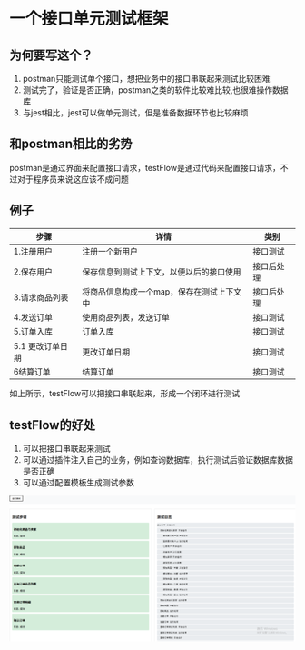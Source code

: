 # 一个接口单元测试框架

## 为何要写这个？
1. postman只能测试单个接口，想把业务中的接口串联起来测试比较困难
2. 测试完了，验证是否正确，postman之类的软件比较难比较,也很难操作数据库
3. 与jest相比，jest可以做单元测试，但是准备数据环节也比较麻烦



## 和postman相比的劣势
postman是通过界面来配置接口请求，testFlow是通过代码来配置接口请求，不过对于程序员来说这应该不成问题

## 例子
|步骤|详情|类别|
|--|--|--|
|1.注册用户 |注册一个新用户|接口测试|
|2.保存用户|保存信息到测试上下文，以便以后的接口使用|接口后处理|
|3.请求商品列表|将商品信息构成一个map，保存在测试上下文中|接口后处理|
|4.发送订单|使用商品列表，发送订单|接口测试|
|5.订单入库|订单入库|接口测试|
|5.1 更改订单日期|更改订单日期|接口测试|
|6结算订单|结算订单|接口测试|

如上所示，testFlow可以把接口串联起来，形成一个闭环进行测试

## testFlow的好处
1. 可以把接口串联起来测试
2. 可以通过插件注入自己的业务，例如查询数据库，执行测试后验证数据库数据是否正确
3. 可以通过配置模板生成测试参数

![确认订单](./img/confirmNote.png)